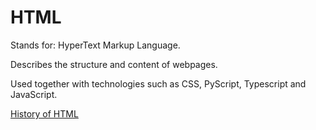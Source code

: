 # HTML

Stands for: HyperText Markup Language.


Describes the structure and content of webpages.

Used together with technologies such as CSS, PyScript, Typescript and JavaScript.

<a href="https://www.tutorialspoint.com/html/html_history_and_evolution.htm">History of HTML</a>
